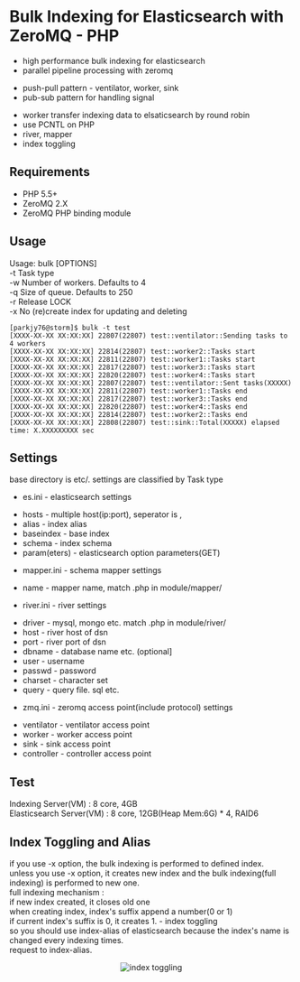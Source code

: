 # Bulk Indexing for Elasticsearch with ZeroMQ - PHP
* high performance bulk indexing for elasticsearch
* parallel pipeline processing with zeromq
 - push-pull pattern - ventilator, worker, sink
 - pub-sub pattern for handling signal
* worker transfer indexing data to elsaticsearch by round robin
* use PCNTL on PHP 
* river, mapper
* index toggling

## Requirements
+ PHP 5.5+
+ ZeroMQ 2.X
+ ZeroMQ PHP binding module

## Usage
Usage: bulk [OPTIONS]  
 -t <string> Task type  
 -w <number> Number of workers. Defaults to 4  
 -q <number> Size of queue. Defaults to 250  
 -r Release LOCK  
 -x No (re)create index for updating and deleting  

    [parkjy76@storm]$ bulk -t test
    [XXXX-XX-XX XX:XX:XX] 22807(22807) test::ventilator::Sending tasks to 4 workers
    [XXXX-XX-XX XX:XX:XX] 22814(22807) test::worker2::Tasks start
    [XXXX-XX-XX XX:XX:XX] 22811(22807) test::worker1::Tasks start
    [XXXX-XX-XX XX:XX:XX] 22817(22807) test::worker3::Tasks start
    [XXXX-XX-XX XX:XX:XX] 22820(22807) test::worker4::Tasks start
    [XXXX-XX-XX XX:XX:XX] 22807(22807) test::ventilator::Sent tasks(XXXXX)
    [XXXX-XX-XX XX:XX:XX] 22811(22807) test::worker1::Tasks end
    [XXXX-XX-XX XX:XX:XX] 22817(22807) test::worker3::Tasks end
    [XXXX-XX-XX XX:XX:XX] 22820(22807) test::worker4::Tasks end
    [XXXX-XX-XX XX:XX:XX] 22814(22807) test::worker2::Tasks end
    [XXXX-XX-XX XX:XX:XX] 22808(22807) test::sink::Total(XXXXX) elapsed time: X.XXXXXXXXX sec

## Settings
base directory is etc/. settings are classified by Task type
* es.ini - elasticsearch settings
 - hosts - multiple host(ip:port), seperator is ,
 - alias - index alias
 - baseindex - base index
 - schema - index schema
 - param(eters) - elasticsearch option parameters(GET)
* mapper.ini - schema mapper settings
 - name - mapper name, match .php in module/mapper/
* river.ini - river settings
 - driver - mysql, mongo etc. match .php in module/river/
 - host - river host of dsn
 - port - river port of dsn
 - dbname - database name etc. (optional]
 - user - username
 - passwd - password
 - charset - character set
 - query - query file. sql etc.
* zmq.ini - zeromq access point(include protocol) settings
 - ventilator - ventilator access point
 - worker - worker access point
 - sink - sink access point
 - controller - controller access point

## Test
Indexing Server(VM) : 8 core, 4GB  
Elasticsearch Server(VM) : 8 core, 12GB(Heap Mem:6G) * 4, RAID6  



## Index Toggling and Alias
if you use -x option, the bulk indexing is performed to defined index.  
unless you use -x option, it creates new index and the bulk indexing(full indexing) is performed to new one.  
full indexing mechanism :  
if new index created, it closes old one  
when creating index, index's suffix append a number(0 or 1)  
if current index's suffix is 0, it creates 1. - index toggling  
so you should use index-alias of elasticsearch because the index's name is changed every indexing times.  
request to index-alias.
<p align="center"><img src="http://blogfiles.naver.net/20140306_124/parkjy76_13940786232946Tk1H_GIF/alias1.gif" alt="index toggling"></p>
